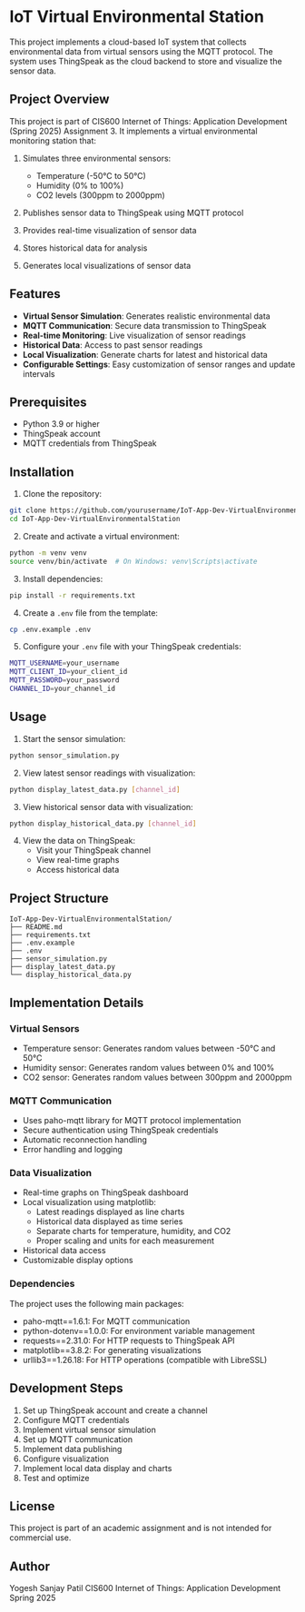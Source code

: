 # IoT Virtual Environmental Station

This project implements a cloud-based IoT system that collects environmental data from virtual sensors using the MQTT protocol. The system uses ThingSpeak as the cloud backend to store and visualize the sensor data.

## Project Overview

This project is part of CIS600 Internet of Things: Application Development (Spring 2025) Assignment 3. It implements a virtual environmental monitoring station that:

1. Simulates three environmental sensors:

   - Temperature (-50°C to 50°C)
   - Humidity (0% to 100%)
   - CO2 levels (300ppm to 2000ppm)

2. Publishes sensor data to ThingSpeak using MQTT protocol
3. Provides real-time visualization of sensor data
4. Stores historical data for analysis
5. Generates local visualizations of sensor data

## Features

- **Virtual Sensor Simulation**: Generates realistic environmental data
- **MQTT Communication**: Secure data transmission to ThingSpeak
- **Real-time Monitoring**: Live visualization of sensor readings
- **Historical Data**: Access to past sensor readings
- **Local Visualization**: Generate charts for latest and historical data
- **Configurable Settings**: Easy customization of sensor ranges and update intervals

## Prerequisites

- Python 3.9 or higher
- ThingSpeak account
- MQTT credentials from ThingSpeak

## Installation

1. Clone the repository:

```bash
git clone https://github.com/yourusername/IoT-App-Dev-VirtualEnvironmentalStation.git
cd IoT-App-Dev-VirtualEnvironmentalStation
```

2. Create and activate a virtual environment:

```bash
python -m venv venv
source venv/bin/activate  # On Windows: venv\Scripts\activate
```

3. Install dependencies:

```bash
pip install -r requirements.txt
```

4. Create a `.env` file from the template:

```bash
cp .env.example .env
```

5. Configure your `.env` file with your ThingSpeak credentials:

```bash
MQTT_USERNAME=your_username
MQTT_CLIENT_ID=your_client_id
MQTT_PASSWORD=your_password
CHANNEL_ID=your_channel_id
```

## Usage

1. Start the sensor simulation:

```bash
python sensor_simulation.py
```

2. View latest sensor readings with visualization:

```bash
python display_latest_data.py [channel_id]
```

3. View historical sensor data with visualization:

```bash
python display_historical_data.py [channel_id]
```

4. View the data on ThingSpeak:
   - Visit your ThingSpeak channel
   - View real-time graphs
   - Access historical data

## Project Structure

```
IoT-App-Dev-VirtualEnvironmentalStation/
├── README.md
├── requirements.txt
├── .env.example
├── .env
├── sensor_simulation.py
├── display_latest_data.py
└── display_historical_data.py
```

## Implementation Details

### Virtual Sensors

- Temperature sensor: Generates random values between -50°C and 50°C
- Humidity sensor: Generates random values between 0% and 100%
- CO2 sensor: Generates random values between 300ppm and 2000ppm

### MQTT Communication

- Uses paho-mqtt library for MQTT protocol implementation
- Secure authentication using ThingSpeak credentials
- Automatic reconnection handling
- Error handling and logging

### Data Visualization

- Real-time graphs on ThingSpeak dashboard
- Local visualization using matplotlib:
  - Latest readings displayed as line charts
  - Historical data displayed as time series
  - Separate charts for temperature, humidity, and CO2
  - Proper scaling and units for each measurement
- Historical data access
- Customizable display options

### Dependencies

The project uses the following main packages:

- paho-mqtt==1.6.1: For MQTT communication
- python-dotenv==1.0.0: For environment variable management
- requests==2.31.0: For HTTP requests to ThingSpeak API
- matplotlib==3.8.2: For generating visualizations
- urllib3==1.26.18: For HTTP operations (compatible with LibreSSL)

## Development Steps

1. Set up ThingSpeak account and create a channel
2. Configure MQTT credentials
3. Implement virtual sensor simulation
4. Set up MQTT communication
5. Implement data publishing
6. Configure visualization
7. Implement local data display and charts
8. Test and optimize

## License

This project is part of an academic assignment and is not intended for commercial use.

## Author

Yogesh Sanjay Patil
CIS600 Internet of Things: Application Development
Spring 2025
